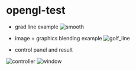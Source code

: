 # opengl-test



- grad line example
![smooth](https://github.com/HeynaPark/opengl-test/assets/90448406/9b51ae24-60ef-4a17-b4b2-876ab0bb81f9)


- image + graphics blending example
![golf_line](https://github.com/HeynaPark/opengl-test/assets/90448406/e2f7bbf2-d0b6-4471-922d-053c8ae8b38c)


- control panel and result

![controller](https://github.com/HeynaPark/opengl-test/assets/90448406/650f01fd-6970-4597-a977-a97503d2e611)
![window](https://github.com/HeynaPark/opengl-test/assets/90448406/3e983353-fbc5-4398-9ed8-e1e18a8353f2)
